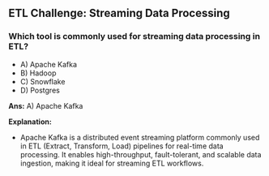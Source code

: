 ## ETL Challenge: Streaming Data Processing

### Which tool is commonly used for streaming data processing in ETL?

- A) Apache Kafka
- B) Hadoop
- C) Snowflake
- D) Postgres

**Ans:** A) Apache Kafka

**Explanation:**
- Apache Kafka is a distributed event streaming platform commonly used in ETL (Extract, Transform, Load) pipelines for real-time data processing. It enables high-throughput, fault-tolerant, and scalable data ingestion, making it ideal for streaming ETL workflows.